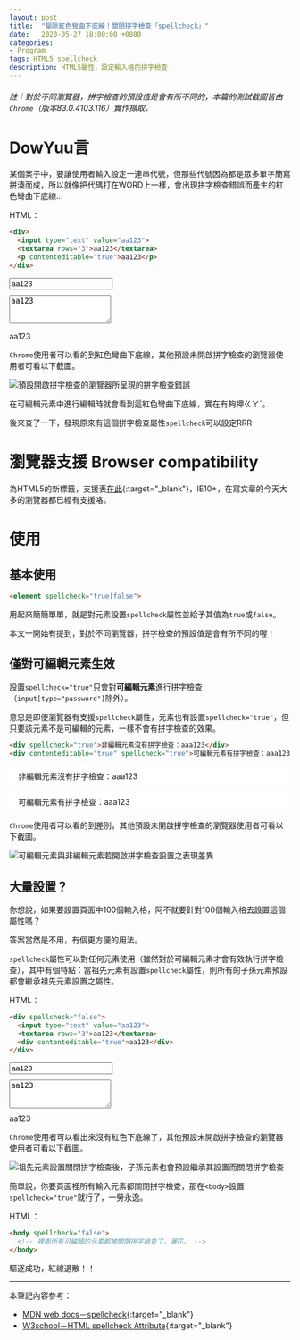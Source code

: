 ```yaml
---
layout: post
title:  "驅除紅色彎曲下底線！關閉拼字檢查「spellcheck」"
date:   2020-05-27 18:00:00 +0800
categories:
- Program
tags: HTML5 spellcheck
description: HTML5屬性，設定輸入格的拼字檢查！
---
```


###### 註｜對於不同瀏覽器，拼字檢查的預設值是會有所不同的，本篇的測試截圖皆由`Chrome`（版本83.0.4103.116）實作擷取。

<style>
  input{ display: block; margin-bottom: 10px; }
  textarea{ display: block; margin-bottom: 10px; }
  .block{
    padding: 8px 16px;
    background-color: #FFF;
  }
  .block + .block{
    margin-top: 10px;
  }
</style>

# DowYuu言

某個案子中，要讓使用者輸入設定一連串代號，但那些代號因為都是眾多單字簡寫拼湊而成，所以就像把代碼打在WORD上一樣，會出現拼字檢查錯誤而產生的紅色彎曲下底線...

HTML：
```html
<div>
  <input type="text" value="aa123">
  <textarea rows="3">aa123</textarea>
  <p contenteditable="true">aa123</p>
</div>
```

<div class="exampleShow">
  <div>
    <input type="text" value="aa123">
    <textarea rows="3">aa123</textarea>
    <p contenteditable="true">aa123</p>
  </div>
</div>

`Chrome`使用者可以看的到紅色彎曲下底線，其他預設未開啟拼字檢查的瀏覽器使用者可看以下截圖。

![預設開啟拼字檢查的瀏覽器所呈現的拼字檢查錯誤]({{site.url}}/img/2020-07-06-spellcheck/spellcheck_error.png "預設開啟拼字檢查的瀏覽器所呈現的拼字檢查錯誤")

在可編輯元素中進行編輯時就會看到這紅色彎曲下底線，實在有夠押ㄍㄚˊ。

後來查了一下，發現原來有這個拼字檢查屬性`spellcheck`可以設定RRR

# 瀏覽器支援 Browser compatibility

為HTML5的新標籤，支援表[在此](https://caniuse.com/#search=spellcheck){:target="_blank"}，IE10+，在寫文章的今天大多的瀏覽器都已經有支援咯。

# 使用

## 基本使用

```html
<element spellcheck="true|false">
```

用起來簡簡單單，就是對元素設置`spellcheck`屬性並給予其值為`true`或`false`。

本文一開始有提到，對於不同瀏覽器，拼字檢查的預設值是會有所不同的喔！

## 僅對可編輯元素生效

設置`spellcheck="true"`只會對**可編輯元素**進行拼字檢查（`input[type="password"]`除外）。

意思是即便瀏覽器有支援`spellcheck`屬性，元素也有設置`spellcheck="true"`，但只要該元素不是可編輯的元素，一樣不會有拼字檢查的效果。

```html
<div spellcheck="true">非編輯元素沒有拼字檢查：aaa123</div>
<div contenteditable="true" spellcheck="true">可編輯元素有拼字檢查：aaa123</div>
```

<div class="exampleShow">
  <div class="block" spellcheck="true">非編輯元素沒有拼字檢查：aaa123</div>
  <div class="block"  contenteditable="true" spellcheck="true">可編輯元素有拼字檢查：aaa123</div>
</div>

`Chrome`使用者可以看的到差別，其他預設未開啟拼字檢查的瀏覽器使用者可看以下截圖。

![可編輯元素與非編輯元素若開啟拼字檢查設置之表現差異]({{site.url}}/img/2020-07-06-spellcheck/contenteditable.png "可編輯元素與非編輯元素若開啟拼字檢查設置之表現差異")

## 大量設置？

你想說，如果要設置頁面中100個輸入格，阿不就要針對100個輸入格去設置這個屬性嗎？

答案當然是不用，有個更方便的用法。

`spellcheck`屬性可以對任何元素使用（雖然對於可編輯元素才會有效執行拼字檢查），其中有個特點：當祖先元素有設置`spellcheck`屬性，則所有的子孫元素預設都會繼承祖先元素設置之屬性。

HTML：
```html
<div spellcheck="false">
  <input type="text" value="aa123">
  <textarea rows="3">aa123</textarea>
  <div contenteditable="true">aa123</div>
</div>
```

<div class="exampleShow">
  <div spellcheck="false">
    <input type="text" value="aa123">
    <textarea rows="3">aa123</textarea>
    <div contenteditable="true">aa123</div>
  </div>
</div>

`Chrome`使用者可以看出來沒有紅色下底線了，其他預設未開啟拼字檢查的瀏覽器使用者可看以下截圖。

![祖先元素設置關閉拼字檢查後，子孫元素也會預設繼承其設置而關閉拼字檢查]({{site.url}}/img/2020-07-06-spellcheck/spellcheck_false.png "祖先元素設置關閉拼字檢查後，子孫元素也會預設繼承其設置而關閉拼字檢查")

簡單說，你要頁面裡所有輸入元素都關閉拼字檢查，那在`<body>`設置`spellcheck="true"`就行了，一勞永逸。

HTML：
```html
<body spellcheck="false">
  <!-- 裡面所有可編輯的元素都被關閉拼字檢查了，灑花。 -->
</body>
```

驅逐成功，紅線退散！！

---

本筆記內容參考：

* [MDN web docs－spellcheck](https://developer.mozilla.org/zh-CN/docs/Web/HTML/Global_attributes/spellcheck){:target="_blank"}
* [Ｗ3school－HTML spellcheck Attribute](https://www.w3schools.com/tags/att_global_spellcheck.asp){:target="_blank"}
